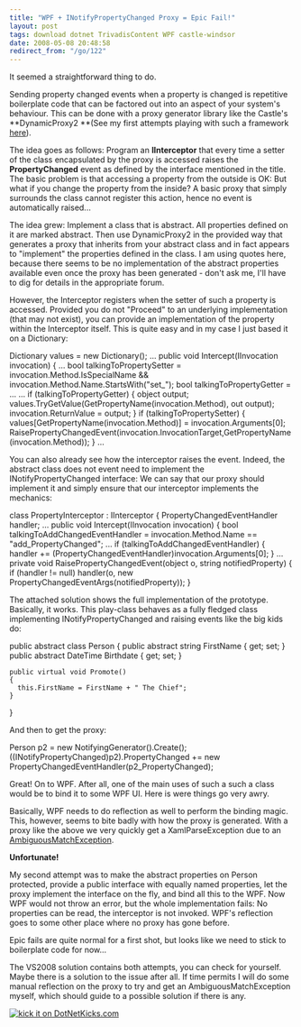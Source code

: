 ```yaml
---
title: "WPF + INotifyPropertyChanged Proxy = Epic Fail!"
layout: post
tags: download dotnet TrivadisContent WPF castle-windsor
date: 2008-05-08 20:48:58
redirect_from: "/go/122"
---
```


It seemed a straightforward thing to do.

Sending property changed events when a property is changed is repetitive boilerplate code that can be factored out into an aspect of your system's behaviour. This can be done with a proxy generator library like the Castle's **DynamicProxy2 **(See my first attempts playing with such a framework [here](http://realfiction.net/?q=node/154)).

The idea goes as follows: Program an **IInterceptor** that every time a setter of the class encapsulated by the proxy is accessed raises the **PropertyChanged** event as defined by the interface mentioned in the title. The basic problem is that accessing a property from the outside is OK: But what if you change the property from the inside? A basic proxy that simply surrounds the class cannot register this action, hence no event is automatically raised...

The idea grew: Implement a class that is abstract. All properties defined on it are marked abstract. Then use DynamicProxy2 in the provided way that generates a proxy that inherits from your abstract class and in fact appears to "implement" the properties defined in the class. I am using quotes here, because there seems to be no implementation of the abstract properties available even once the proxy has been generated - don't ask me, I'll have to dig for details in the appropriate forum.

However, the Interceptor registers when the setter of such a property is accessed. Provided you do not "Proceed" to an underlying implementation (that may not exist), you can provide an implementation of the property within the Interceptor itself. This is quite easy and in my case I just based it on a Dictionary:

<csharp>
Dictionary<string, object> values = new Dictionary<string, object>();
...
public void Intercept(IInvocation invocation)
{
  ...
  bool talkingToPropertySetter = 
    invocation.Method.IsSpecialName && invocation.Method.Name.StartsWith("set_");
  bool talkingToPropertyGetter = ...
  ...
  if (talkingToPropertyGetter)
  {
    object output;
    values.TryGetValue(GetPropertyName(invocation.Method), out output);
    invocation.ReturnValue = output;
  }
  if (talkingToPropertySetter)
  {
    values[GetPropertyName(invocation.Method)] = invocation.Arguments[0];
    RaisePropertyChangedEvent(invocation.InvocationTarget,GetPropertyName(invocation.Method));
  }
  ...
</csharp>

You can also already see how the interceptor raises the event. Indeed, the abstract class does not event need to implement the INotifyPropertyChanged interface: We can say that our proxy should implement it and simply ensure that our interceptor implements the mechanics:

<csharp>
class PropertyInterceptor : IInterceptor
{
  PropertyChangedEventHandler handler;
  ...
  public void Intercept(IInvocation invocation)
  {
    bool talkingToAddChangedEventHandler = invocation.Method.Name == "add_PropertyChanged";
    ...
    if (talkingToAddChangedEventHandler)
    {
      handler += (PropertyChangedEventHandler)invocation.Arguments[0];
    }
    ...
    private void RaisePropertyChangedEvent(object o, string notifiedProperty)
    {
      if (handler != null) handler(o, new PropertyChangedEventArgs(notifiedProperty));
    }
</csharp>

The attached solution shows the full implementation of the prototype. Basically, it works. This play-class behaves as a fully fledged class implementing INotifyPropertyChanged and raising events like the big kids do:

<csharp>
  public abstract class Person
  {
    public abstract string FirstName { get; set; }
    public abstract DateTime Birthdate { get; set; }

    public virtual void Promote()
    {
      this.FirstName = FirstName + " The Chief";
    }
  }
</csharp>

And then to get the proxy:

<csharp>
Person p2 = new NotifyingGenerator().Create<Person>();
((INotifyPropertyChanged)p2).PropertyChanged += new PropertyChangedEventHandler(p2_PropertyChanged);
</csharp>

Great! On to WPF. After all, one of the main uses of such a such a class would be to bind it to some WPF UI. Here is were things go very awry.

Basically, WPF needs to do reflection as well to perform the binding magic. This, however, seems to bite badly with how the proxy is generated. With a proxy like the above we very quickly get a XamlParseException due to an [AmbiguousMatchException](http://msdn.microsoft.com/en-us/library/system.reflection.ambiguousmatchexception.aspx).

**Unfortunate!**

My second attempt was to make the abstract properties on Person protected, provide a public interface with equally named properties, let the proxy implement the interface on the fly, and bind all this to the WPF. Now WPF would not throw an error, but the whole implementation fails: No properties can be read, the interceptor is not invoked. WPF's reflection goes to some other place where no proxy has gone before.

Epic fails are quite normal for a first shot, but looks like we need to stick to boilerplate code for now...

The VS2008 solution contains both attempts, you can check for yourself. Maybe there is a solution to the issue after all. If time permits I will do some manual reflection on the proxy to try and get an AmbiguousMatchException myself, which should guide to a possible solution if there is any.

[![kick it on DotNetKicks.com](http://www.dotnetkicks.com/Services/Images/KickItImageGenerator.ashx?url=http%3a%2f%2frealfiction.net%2f%3fq%3dnode%2f156&bgcolor=0000CC)](http://www.dotnetkicks.com/kick/?url=http%3a%2f%2frealfiction.net%2f%3fq%3dnode%2f156)